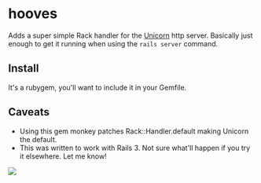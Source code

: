 hooves
=======
Adds a super simple Rack handler for the [Unicorn](http://unicorn.bogomips.org) http server. Basically just enough to get it running when using the `rails server` command.

Install
--------
It's a rubygem, you'll want to include it in your Gemfile. 

Caveats
--------
* Using this gem monkey patches Rack::Handler.default making Unicorn the default.
* This was written to work with Rails 3. Not sure what'll happen if you try it elsewhere. Let me know!

![](http://www.awesomeoff.com/images/entries/mainview/robocop_unicorn.jpg)

